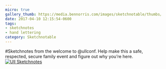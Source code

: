 ```yaml
---
micro: true
gallery_thumb: https://media.bennorris.com/images/sketchnotable/thumbs/ull-2017-sketchnotes-00.jpg
date: 2017-04-10 12:15:54-0600
tags:
- sketchnotes
- hand lettering
category: Sketchnotable
---
```


#Sketchnotes from the welcome to @ullconf. Help make this a safe, respected, secure family event and figure out why you’re here. [![Ull Sketchnotes](https://media.bennorris.com/images/sketchnotable/ull-2017/ull-2017-sketchnotes-00.jpg)](https://media.bennorris.com/images/sketchnotable/ull-2017/ull-2017-sketchnotes-00.jpg)